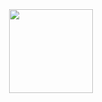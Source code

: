 <div align="center">
  <img src="https://bestanimations.com/Animals/Mammals/Cats/cats/cute-kitty-animated-gif-3.gif" width="150" height="150"/>
</div>
